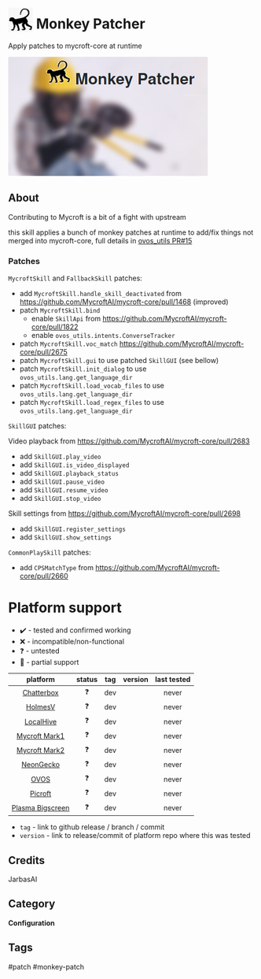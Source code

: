 # <img src='./desktop/icon/monkey_patch.png' card_color='#22a7f0' width='50' height='50' style='vertical-align:bottom'/> Monkey Patcher

Apply patches to mycroft-core at runtime

![](./logo.png)


## About

Contributing to Mycroft is a bit of a fight with upstream

this skill applies a bunch of monkey patches at runtime to add/fix things 
not merged into mycroft-core, full details in [ovos_utils PR#15](https://github.com/OpenVoiceOS/ovos_utils/pull/15)

### Patches

`MycroftSkill` and `FallbackSkill` patches:

- add `MycroftSkill.handle_skill_deactivated` from https://github.com/MycroftAI/mycroft-core/pull/1468 (improved)
- patch `MycroftSkill.bind`
    - enable `SkillApi` from https://github.com/MycroftAI/mycroft-core/pull/1822
    - enable `ovos_utils.intents.ConverseTracker`
- patch `MycroftSkill.voc_match` https://github.com/MycroftAI/mycroft-core/pull/2675
- patch `MycroftSkill.gui` to use patched `SkillGUI` (see bellow)
- patch `MycroftSkill.init_dialog` to use `ovos_utils.lang.get_language_dir`
- patch `MycroftSkill.load_vocab_files` to use `ovos_utils.lang.get_language_dir`
- patch `MycroftSkill.load_regex_files` to use `ovos_utils.lang.get_language_dir`


`SkillGUI` patches:

Video playback from https://github.com/MycroftAI/mycroft-core/pull/2683
- add `SkillGUI.play_video`
- add `SkillGUI.is_video_displayed`
- add `SkillGUI.playback_status`
- add `SkillGUI.pause_video`
- add `SkillGUI.resume_video`
- add `SkillGUI.stop_video`

Skill settings from https://github.com/MycroftAI/mycroft-core/pull/2698
- add `SkillGUI.register_settings`
- add `SkillGUI.show_settings`

`CommonPlaySkill` patches:
- add `CPSMatchType` from https://github.com/MycroftAI/mycroft-core/pull/2660

# Platform support

- :heavy_check_mark: - tested and confirmed working
- :x: - incompatible/non-functional
- :question: - untested
- :construction: - partial support

|     platform    |   status   |  tag  | version | last tested | 
|:---------------:|:----------:|:-----:|:-------:|:-----------:|
|    [Chatterbox](https://hellochatterbox.com)   | :question: |  dev  |         |    never    | 
|     [HolmesV](https://github.com/HelloChatterbox/HolmesV)     | :question: |  dev  |         |    never    | 
|    [LocalHive](https://github.com/JarbasHiveMind/LocalHive)    | :question: |  dev  |         |    never    |  
|  [Mycroft Mark1](https://github.com/MycroftAI/enclosure-mark1)    | :question: |  dev  |         |    never    | 
|  [Mycroft Mark2](https://github.com/MycroftAI/hardware-mycroft-mark-II)    | :question: |  dev  |         |    never    |  
|    [NeonGecko](https://neon.ai)      | :question: |  dev  |         |    never    |   
|       [OVOS](https://github.com/OpenVoiceOS)        | :question: |  dev  |         |    never    |    
|     [Picroft](https://github.com/MycroftAI/enclosure-picroft)       | :question: |  dev  |         |    never    |  
| [Plasma Bigscreen](https://plasma-bigscreen.org/)  | :question: |  dev  |         |    never    |  

- `tag` - link to github release / branch / commit
- `version` - link to release/commit of platform repo where this was tested


## Credits
JarbasAI

## Category
**Configuration**

## Tags
#patch
#monkey-patch
